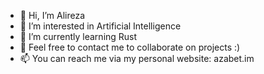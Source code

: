 - 👋 Hi, I’m Alireza
- 👀 I’m interested in Artificial Intelligence
- 🌱 I’m currently learning Rust
- 💞️ Feel free to contact me to collaborate on projects :)
- 📫 You can reach me via my personal website: azabet.im

<!---
ahzabet/ahzabet is a ✨ special ✨ repository because its `README.md` (this file) appears on your GitHub profile.
You can click the Preview link to take a look at your changes.
--->
